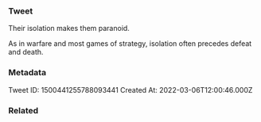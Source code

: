 ### Tweet
Their isolation makes them paranoid.

As in warfare and most games of strategy, isolation often precedes defeat and death.

### Metadata
Tweet ID: 1500441255788093441
Created At: 2022-03-06T12:00:46.000Z

### Related

